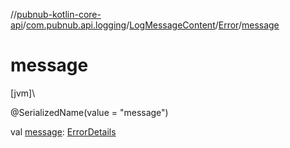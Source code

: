 //[pubnub-kotlin-core-api](../../../../index.md)/[com.pubnub.api.logging](../../index.md)/[LogMessageContent](../index.md)/[Error](index.md)/[message](message.md)

# message

[jvm]\

@SerializedName(value = &quot;message&quot;)

val [message](message.md): [ErrorDetails](../../-error-details/index.md)
